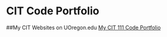 # CIT Code Portfolio
##My CIT Websites on UOregon.edu
[My CIT 111 Code Portfolio](http://pages.uoregon.edu/lbrydson/111/)